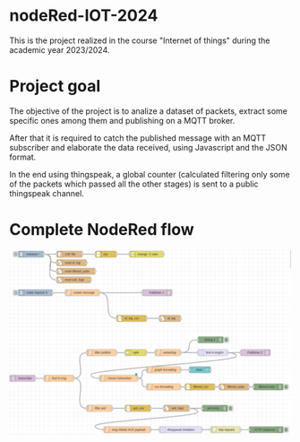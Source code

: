 # nodeRed-IOT-2024
This is the project realized in the course "Internet of things" during the academic year 2023/2024.

# Project goal
The objective of the project is to analize a dataset of packets, extract some specific ones among them and publishing on a MQTT broker.

After that it is required to catch the published message with an MQTT subscriber and elaborate the data received, using Javascript and the JSON format.

In the end using thingspeak, a global counter (calculated filtering only some of the packets which passed all the other stages) is sent to a public thingspeak channel.

# Complete NodeRed flow
![complete_flow](./resources/complete_flow.png)
